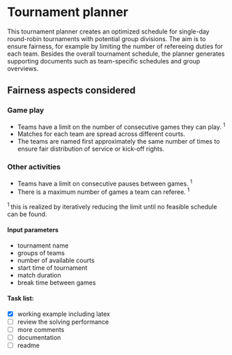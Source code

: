 # Tournament planner
This tournament planner creates an optimized schedule for single-day round-robin tournaments with potential group divisions. The aim is to ensure fairness, for example by limiting the number of refereeing duties for each team. Besides the overall tournament schedule, the planner generates supporting documents such as team-specific schedules and group overviews.

## Fairness aspects considered
### Game play
- Teams have a limit on the number of consecutive games they can play. <sup> 1 </sup>
- Matches for each team are spread across different courts.
- The teams are named first approximately the same number of times to ensure fair distribution of service or kick-off rights.
### Other activities
- Teams have a limit on consecutive pauses between games. <sup> 1 </sup>
- There is a maximum number of games a team can referee. <sup> 1 </sup>

<sup> 1 </sup> this is realized by iteratively reducing the limit until no feasible schedule can be found.

#### Input parameters
- tournament name
- groups of teams
- number of available courts
- start time of tournament
- match duration
- break time between games

#### Task list:
- [x] working example including latex
- [ ] review the solving performance
- [ ] more comments
- [ ] documentation
- [ ] readme
